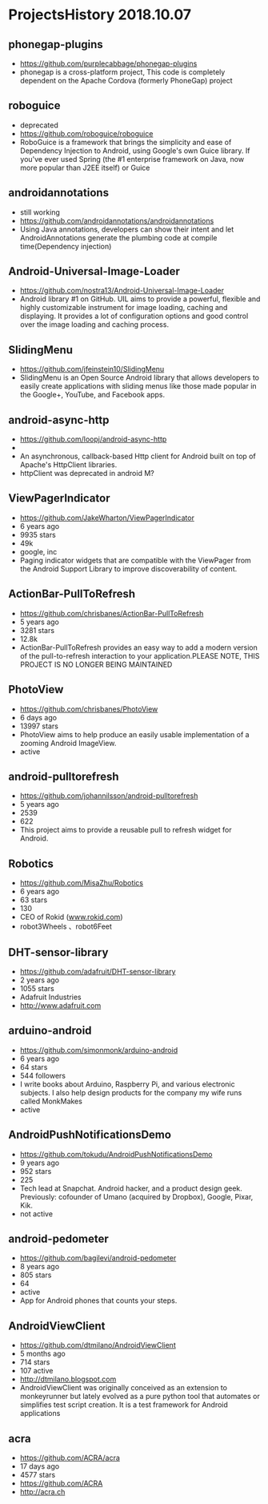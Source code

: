 # ProjectsHistory 2018.10.07


## phonegap-plugins
- https://github.com/purplecabbage/phonegap-plugins
- phonegap is a cross-platform project, This code is completely dependent on the Apache Cordova (formerly PhoneGap) project

## roboguice
- deprecated
- https://github.com/roboguice/roboguice
- RoboGuice is a framework that brings the simplicity and ease of Dependency Injection to Android, using Google's own Guice library. If you've ever used Spring (the #1 enterprise framework on Java, now more popular than J2EE itself) or Guice

## androidannotations
- still working
- https://github.com/androidannotations/androidannotations
- Using Java annotations, developers can show their intent and let AndroidAnnotations generate the plumbing code at compile time(Dependency injection)

## Android-Universal-Image-Loader
- https://github.com/nostra13/Android-Universal-Image-Loader
- Android library #1 on GitHub. UIL aims to provide a powerful, flexible and highly customizable instrument for image loading, caching and displaying. It provides a lot of configuration options and good control over the image loading and caching process.

## SlidingMenu
- https://github.com/jfeinstein10/SlidingMenu
- SlidingMenu is an Open Source Android library that allows developers to easily create applications with sliding menus like those made popular in the Google+, YouTube, and Facebook apps.

## android-async-http
- https://github.com/loopj/android-async-http
- 
- An asynchronous, callback-based Http client for Android built on top of Apache's HttpClient libraries.
- httpClient was deprecated in android M?

## ViewPagerIndicator
- https://github.com/JakeWharton/ViewPagerIndicator
- 6 years ago
- 9935 stars
- 49k
- google, inc
- Paging indicator widgets that are compatible with the ViewPager from the Android Support Library to improve discoverability of content.

## ActionBar-PullToRefresh
- https://github.com/chrisbanes/ActionBar-PullToRefresh
- 5 years ago
- 3281 stars
- 12.8k
- ActionBar-PullToRefresh provides an easy way to add a modern version of the pull-to-refresh interaction to your application.PLEASE NOTE, THIS PROJECT IS NO LONGER BEING MAINTAINED

## PhotoView
- https://github.com/chrisbanes/PhotoView
- 6 days ago
- 13997 stars
- PhotoView aims to help produce an easily usable implementation of a zooming Android ImageView.
- active

## android-pulltorefresh
- https://github.com/johannilsson/android-pulltorefresh
- 5 years ago
- 2539
- 622
- This project aims to provide a reusable pull to refresh widget for Android.

## Robotics
- https://github.com/MisaZhu/Robotics
- 6 years ago
- 63 stars
- 130
- CEO of Rokid (www.rokid.com)
- robot3Wheels 、robot6Feet

## DHT-sensor-library
- https://github.com/adafruit/DHT-sensor-library
- 2 years ago
- 1055 stars
- Adafruit Industries
- http://www.adafruit.com

## arduino-android
- https://github.com/simonmonk/arduino-android
- 6 years ago
- 64 stars
- 544 followers
- I write books about Arduino, Raspberry Pi, and various electronic subjects. I also help design products for the company my wife runs called MonkMakes
- active

## AndroidPushNotificationsDemo
- https://github.com/tokudu/AndroidPushNotificationsDemo
- 9 years ago
- 952 stars
- 225
- Tech lead at Snapchat. Android hacker, and a product design geek. Previously: cofounder of Umano (acquired by Dropbox), Google, Pixar, Kik.
- not active

## android-pedometer
- https://github.com/bagilevi/android-pedometer
- 8 years ago
- 805 stars
- 64
- active
- App for Android phones that counts your steps.

## AndroidViewClient
- https://github.com/dtmilano/AndroidViewClient
- 5 months ago
- 714 stars
- 107 active
- http://dtmilano.blogspot.com
- AndroidViewClient was originally conceived as an extension to monkeyrunner but lately evolved as a pure python tool that automates or simplifies test script creation. It is a test framework for Android applications

## acra
- https://github.com/ACRA/acra
- 17 days ago
- 4577 stars
- https://github.com/ACRA
- http://acra.ch

